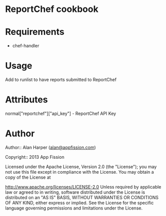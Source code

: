 # ReportChef cookbook


# Requirements

* chef-handler

# Usage

Add to runlist to have reports submitted to ReportChef

# Attributes

normal["reportchef"]["api_key"] - ReportChef API Key

# Author

Author:: Alan Harper (alan@appfission.com)

Copyright:: 2013 App Fission

Licensed under the Apache License, Version 2.0 (the "License"); you may not use this file except in compliance with the License. You may obtain a copy of the License at

http://www.apache.org/licenses/LICENSE-2.0
Unless required by applicable law or agreed to in writing, software distributed under the License is distributed on an "AS IS" BASIS, WITHOUT WARRANTIES OR CONDITIONS OF ANY KIND, either express or implied. See the License for the specific language governing permissions and limitations under the License.
